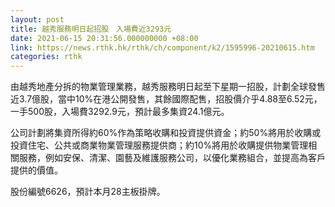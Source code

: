 ```yaml
---
layout: post
title: 越秀服務明日起招股　入場費近3293元
date: 2021-06-15 20:31:56.000000000 +08:00
link: https://news.rthk.hk/rthk/ch/component/k2/1595996-20210615.htm
categories: rthk
---
```


由越秀地產分拆的物業管理業務，越秀服務明日起至下星期一招股，計劃全球發售近3.7億股，當中10%在港公開發售，其餘國際配售，招股價介乎4.88至6.52元，一手500股，入場費3292.9元，預計最多集資24.1億元。

公司計劃將集資所得約60%作為策略收購和投資提供資金；約50%將用於收購或投資住宅、公共或商業物業管理服務提供商；約10%將用於收購提供物業管理相關服務，例如安保、清潔、園藝及維護服務公司，以優化業務組合，並提高為客戶提供的價值。

股份編號6626，預計本月28主板掛牌。
